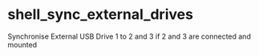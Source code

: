 # shell_sync_external_drives
Synchronise External USB Drive 1 to 2 and 3 if 2 and 3 are connected and mounted
